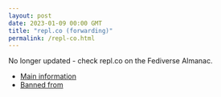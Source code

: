 ```yaml
---
layout: post
date: 2023-01-09 00:00 GMT
title: "repl.co (forwarding)"
permalink: /repl-co.html
---
```


No longer updated - check repl.co on the Fediverse Almanac.

* [Main information](https://www.fediversealmanac.com/api/v1/instances/repl.co)
* [Banned from](https://www.fediversealmanac.com/api/v1/instances/repl.co/banned_from)

